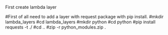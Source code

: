 First create lambda layer 

#First of all need to add a layer with request package with pip install.
#mkdir lambda_layers
#cd lambda_layers
#mkdir python
#cd python
#pip install requests -t ./
#cd ..
#zip -r python_modules.zip .
